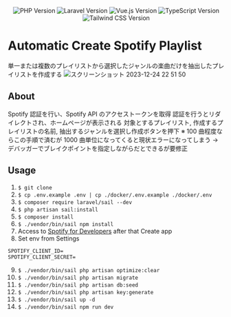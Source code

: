 <p align="center">
    <img src="https://img.shields.io/badge/PHP-v8.1.26-informational?style=plastic&logo=php" alt="PHP Version">
    <img src="https://img.shields.io/badge/Laravel-v9.40.1-orange?style=plastic&logo=laravel" alt="Laravel Version">
    <img src="https://img.shields.io/badge/Vue.js-v3.3.4-success?style=plastic&logo=vue.js" alt="Vue.js Version">
    <img src="https://img.shields.io/badge/TypeScript-v3.3.4-informational?style=plastic&logo=typescript" alt="TypeScript Version">
    <img src="https://img.shields.io/badge/Tailwind CSS-v3.3.6-9cf?style=plastic&logo=tailwindcss" alt="Tailwind CSS Version">
</p>

# Automatic Create Spotify Playlist

単一または複数のプレイリストから選択したジャンルの楽曲だけを抽出したプレイリストを作成する
![スクリーンショット 2023-12-24 22 51 50](https://github.com/TakashiAoki5816/Automatic-Create-Spotify-Playlist/assets/56289802/0a599616-1d69-4402-8234-8a8396a80854)


## About

Spotify 認証を行い、Spotify API のアクセストークンを取得
認証を行うとリダイレクトされ、ホームページが表示される
対象とするプレイリスト, 作成するプレイリストの名前, 抽出するジャンルを選択し作成ボタンを押下
※ 100 曲程度ならこの手順で済むが 1000 曲単位になってくると現状エラーになってしまう → デバッガーでブレイクポイントを指定しながらだとできるが要修正

## Usage

1. `$ git clone`
2. `$ cp .env.example .env | cp ./docker/.env.example ./docker/.env`
3. `$ composer require laravel/sail --dev`
4. `$ php artisan sail:install`
5. `$ composer install`
6. `$ ./vendor/bin/sail npm install`
7. Access to [Spotify for Developers](https://developer.spotify.com/dashboard) after that Create app
8. Set env from Settings

```
SPOTIFY_CLIENT_ID=
SPOTIFY_CLIENT_SECRET=
```

9. `$ ./vendor/bin/sail php artisan optimize:clear`
10. `$ ./vendor/bin/sail php artisan migrate`
11. `$ ./vendor/bin/sail php artisan db:seed`
12. `$ ./vendor/bin/sail php artisan key:generate`
13. `$ ./vendor/bin/sail up -d`
14. `$ ./vendor/bin/sail npm run dev`
